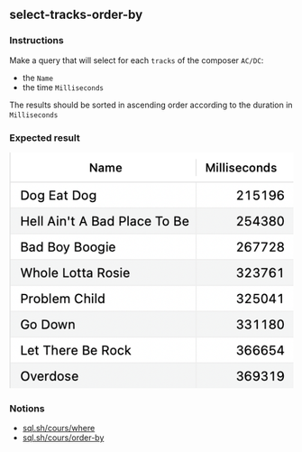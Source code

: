 ## select-tracks-order-by

### Instructions

Make a query that will select for each `tracks` of the composer `AC/DC`:

- the `Name`
- the time `Milliseconds`

The results should be sorted in ascending order according to the duration in `Milliseconds`

### Expected result

![Expected Result](./expected.png)

### Notions

- [sql.sh/cours/where](https://sql.sh/cours/where)
- [sql.sh/cours/order-by](https://sql.sh/cours/order-by)
